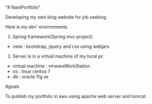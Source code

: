 "# NamPortfolio"

Developing my own blog website for job seeking.

Here is my dev' environments.

1. Spring framework(Spring mvc project)
- view : bootstrap, jquery and css using webjars

2. Server is in a virtual machine of my local pc
- virtual machine : vmwareWorkStation 
- os : linux centos 7
- db : oracle 11g xe

#goals

To publish my portfolio in aws using apache web server and tomcat.


